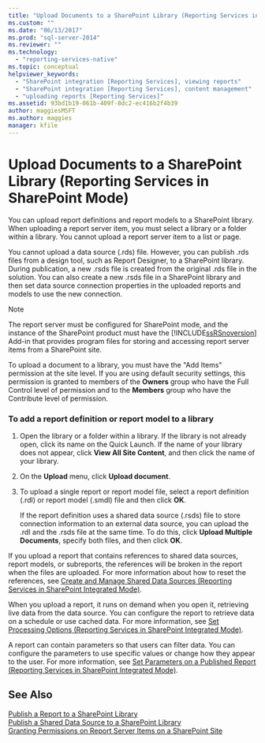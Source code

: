 ```yaml
---
title: "Upload Documents to a SharePoint Library (Reporting Services in SharePoint Mode) | Microsoft Docs"
ms.custom: ""
ms.date: "06/13/2017"
ms.prod: "sql-server-2014"
ms.reviewer: ""
ms.technology: 
  - "reporting-services-native"
ms.topic: conceptual
helpviewer_keywords: 
  - "SharePoint integration [Reporting Services], viewing reports"
  - "SharePoint integration [Reporting Services], content management"
  - "uploading reports [Reporting Services]"
ms.assetid: 93bd1b19-061b-409f-8dc2-ec416b2f4b39
author: maggiesMSFT
ms.author: maggies
manager: kfile
---
```

# Upload Documents to a SharePoint Library (Reporting Services in SharePoint Mode)
  You can upload report definitions and report models to a SharePoint library. When uploading a report server item, you must select a library or a folder within a library. You cannot upload a report server item to a list or page.  
  
 You cannot upload a data source (.rds) file. However, you can publish .rds files from a design tool, such as Report Designer, to a SharePoint library. During publication, a new .rsds file is created from the original .rds file in the solution. You can also create a new .rsds file in a SharePoint library and then set data source connection properties in the uploaded reports and models to use the new connection.  
  
> [!NOTE]  
>  The report server must be configured for SharePoint mode, and the instance of the SharePoint product must have the [!INCLUDE[ssRSnoversion](../includes/ssrsnoversion-md.md)] Add-in that provides program files for storing and accessing report server items from a SharePoint site.  
  
 To upload a document to a library, you must have the "Add Items" permission at the site level. If you are using default security settings, this permission is granted to members of the **Owners** group who have the Full Control level of permission and to the **Members** group who have the Contribute level of permission.  
  
### To add a report definition or report model to a library  
  
1.  Open the library or a folder within a library. If the library is not already open, click its name on the Quick Launch. If the name of your library does not appear, click **View All Site Content**, and then click the name of your library.  
  
2.  On the **Upload** menu, click **Upload document**.  
  
3.  To upload a single report or report model file, select a report definition (.rdl) or report model (.smdl) file and then click **OK**.  
  
     If the report definition uses a shared data source (.rsds) file to store connection information to an external data source, you can upload the .rdl and the .rsds file at the same time. To do this, click **Upload Multiple Documents**, specify both files, and then click **OK**.  
  
 If you upload a report that contains references to shared data sources, report models, or subreports, the references will be broken in the report when the files are uploaded. For more information about how to reset the references, see [Create and Manage Shared Data Sources &#40;Reporting Services in SharePoint Integrated Mode&#41;](../../2014/reporting-services/create-manage-shared-data-sources-reporting-services-sharepoint-integrated-mode.md).  
  
 When you upload a report, it runs on demand when you open it, retrieving live data from the data source. You can configure the report to retrieve data on a schedule or use cached data. For more information, see [Set Processing Options &#40;Reporting Services in SharePoint Integrated Mode&#41;](../../2014/reporting-services/set-processing-options-reporting-services-in-sharepoint-integrated-mode.md).  
  
 A report can contain parameters so that users can filter data. You can configure the parameters to use specific values or change how they appear to the user. For more information, see [Set Parameters on a Published Report &#40;Reporting Services in SharePoint Integrated Mode&#41;](report-design/set-parameters-on-a-published-report-sharepoint-integrated-mode.md).  
  
## See Also  
 [Publish a Report to a SharePoint Library](reports/publish-a-report-to-a-sharepoint-library.md)   
 [Publish a Shared Data Source to a SharePoint Library](reports/publish-a-shared-data-source-to-a-sharepoint-library.md)   
 [Granting Permissions on Report Server Items on a SharePoint Site](security/granting-permissions-on-report-server-items-on-a-sharepoint-site.md)  
  
  
